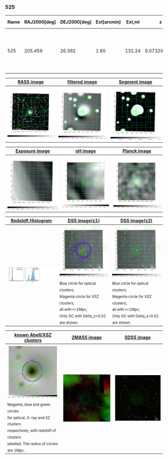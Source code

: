 <div STYLE="page-break-after: always;"></div>

### 525

|Name|RAJ2000[deg]|DEJ2000[deg] |Ext[arcmin]| Ext,ml | z | z_src| C|GC(XSZ,Delta_z<0.01)| GC(OPT,Delta_z<0.01)|GC| R_sig[arcmin] | R500[arcmin] | R500[Mpc]| CRsig[c/s] | CR500[c/s] |L500[1E44 erg/s]|F500[1E-12 erg/s/cm^2]| M500[1E14 Msun]|Tx[keV]|Cnt_sig|Beta|Rc[arcmin]|Comment|Alias|
|---|---|---|---|---|---|------|---|--------|---------|----------|---|---|---|---|---|---|---|---|---|---|---|---|---|---|
|525| 205.459| 26.392| 1.60| 131.24| 0.0732(0.005)| z1, z_xsz| B| F20, L03, MCXC, PSZ2, Tar, XB| A, N, RM| A, F20, L03, MCXC, N, PSZ2, Tar, W, XB| 17.575| 11.988| 1.002| 0.674(0.049)| 0.640(0.047)| 1.711(0.071)| 13.069(0.543)| 3.06(0.06)| 4.37(0.06)| 250.8| 0.631(-0.050+0.067)| 2.589(-0.467+0.556)| -| k138|

|[RASS image](../image/525/525_img.pdf)|[filtered image](../image/525/525_fil.pdf)|[Segment image](../image/525/525_seg.pdf)|
|-------------------|--------------------|-------------------|
| <img src="../image/525/525_img.png" width="300">  | <img src="../image/525/525_fil.png" width="300">   | <img src="../image/525/525_seg.png" width="300">  |

|[Exposure image](../image/525/525_mex.pdf)| [nH image](../image/525/525_nh.pdf)| [Planck image](../image/525/525_p.pdf)|
|-------------------|--------------------|-------------------|
|<img src="../image/525/525_mex.png" width="300">   | <img src="../image/525/525_nh.png" width="300">    | <img src="../image/525/525_p.png" width="300"> |

|[Redshift Histogram](../image/525/525_zg.pdf) | [DSS image(z1)](../image/525/525_dss_z1.pdf)      |  [DSS image(z2)](../image/525/525_dss_z2.pdf)    |
|-------------------|--------------------|-------------------|
|<img src="../image/525/525_zg.png" width="300"> |<img src="../image/525/525_dss_z1.png" width="300"> <sub><br>Blue circle for optical clusters; <br>Magenta circle for XSZ clusters; <br>all with r=1Mpc; <br>Only GC with Delta_z<0.01 are shown. </sub>| <img src="../image/525/525_dss_z2.png" width="300"><sub><br>Blue circle for optical clusters; <br>Magenta circle for XSZ clusters; <br>all with r=1Mpc; <br>Only GC with Delta_z<0.01 are shown. </sub> |

|[known Abell/XSZ clusters](../image/525/525_gc.pdf) | [2MASS image](../image/525/525_2mass.pdf)      |[SDSS image](../image/525/525_sdss.pdf)   |
|-------------------|-------------------|-------------------|
|<img src=../image/525/525_gc.png width="300"> <br><sub>Magenta, blue and green circles <br>for optical, X-ray and SZ clusters <br>respectively, with redshift of clusters <br>labelled. The radius of circles <br>are 1Mpc.</sub>|<img src="../image/525/525_2mass.png" width="300">  | <img src="../image/525/525_sdss.png" width="300">  |





